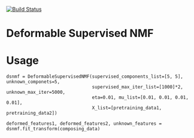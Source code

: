 [![Build Status](https://travis-ci.org/hassaku/deformable-supervised-nmf.png)](https://travis-ci.org/hassaku/deformable-supervised-nmf)

Deformable Supervised NMF
=======

# Usage

```
dsnmf = DeformableSupervisedNMF(supervised_components_list=[5, 5], unknown_componets=5,
                                supervised_max_iter_list=[1000]*2, unknown_max_iter=5000,
                                eta=0.01, mu_list=[0.01, 0.01, 0.01, 0.01],
                                X_list=[pretraining_data1, pretraining_data2])

deformed_features1, deformed_features2, unknown_features = dsnmf.fit_transform(composing_data)
```
